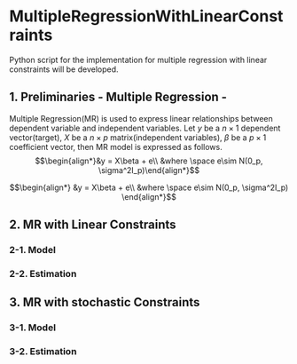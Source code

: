 # MultipleRegressionWithLinearConstraints
Python script for the implementation for multiple regression with linear constraints will be developed.

## 1. Preliminaries - Multiple Regression -
Multiple Regression(MR) is used to express linear relationships between dependent variable and independent variables. Let $y$ be a $n\times 1$ dependent vector(target), $X$ be a $n\times p$ matrix(independent variables), $\beta$ be a $p\times 1$ coefficient vector, then MR model is expressed as follows.
$$\begin{align*}&y = X\beta + e\\
&where \space e\sim N(0_p, \sigma^2I_p)\end{align*}$$
```math
\begin{align*}
&y = X\beta + e\\
&where \space e\sim N(0_p, \sigma^2I_p)
\end{align*}
```


## 2. MR with Linear Constraints
### 2-1. Model
### 2-2. Estimation


## 3. MR with stochastic Constraints
### 3-1. Model
### 3-2. Estimation